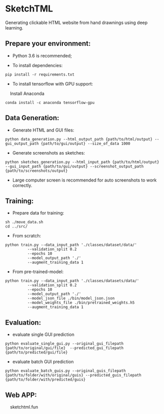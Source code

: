 
# SketchTML 

Generating clickable HTML website from hand drawnings using deep learning. 

## Prepare your environment:  

 - Python 3.6 is recommended; 

 - To install dependencies: 
```
pip install -r requirements.txt
```
 - To install tensorflow with GPU support: 

&nbsp; &nbsp; Install Anaconda 
```
conda install -c anaconda tensorflow-gpu
```
## Data Generation: 

 - Generate HTML and GUI files: 
``` 
python data_generation.py --html_output_path {path/to/html/output} --gui_output_path {path/to/gui/output} --size_of_data 1000
```
 - Generate screenshots as sketches: 
``` 
python sketches_generation.py --html_input_path {path/to/html/output} --gui_input_path {path/to/gui/output} --screenshot_output_path {path/to/screenshots/output}
```
* Large computer screen is recommended for auto screenshots to work correctly. 

## Training: 

 - Prepare data for training: 
```
sh ./move_data.sh 
cd ../src/ 
```
 - From scratch: 
```
python train.py --data_input_path './classes/dataset/data/' 
          --validation_split 0.2
          --epochs 10 
          --model_output_path './' 
          --augment_training_data 1
```

 - From pre-trained-model:
```
python train.py --data_input_path './classes/datasets/data/' 
          --validation_split 0.2 
          --epochs 10 
          --model_output_path './' 
          --model_json_file ./bin/model_json.json 
          --model_weights_file ./bin/pretrained_weights.h5 
          --augment_training_data 1
```
## Evaluation: 

- evaluate single GUI prediction
```
python evaluate_single_gui.py --original_gui_filepath  {path/to/original/gui/file}  --predicted_gui_filepath {path/to/predicted/gui/file}
```
- evaluate batch GUI prediction
```
python evaluate_batch_guis.py --original_guis_filepath  {path/to/folder/with/original/guis} --predicted_guis_filepath {path/to/folder/with/predicted/guis}
```
## Web APP:

&nbsp; &nbsp; sketchtml.fun
